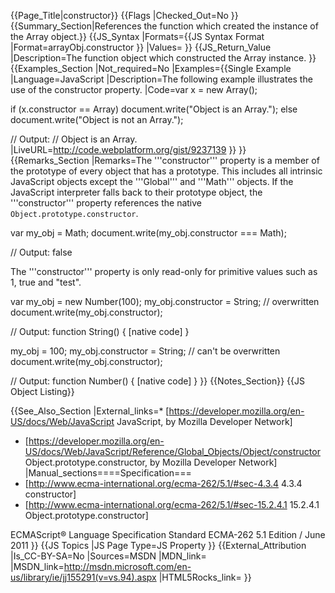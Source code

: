 {{Page_Title|constructor}}
{{Flags
|Checked_Out=No
}}
{{Summary_Section|References the function which created the instance of the Array object.}}
{{JS_Syntax
|Formats={{JS Syntax Format
|Format=arrayObj.constructor
}}
|Values=
}}
{{JS_Return_Value
|Description=The function object which constructed the Array instance.
}}
{{Examples_Section
|Not_required=No
|Examples={{Single Example
|Language=JavaScript
|Description=The following example illustrates the use of the constructor property.
|Code=var x = new Array();
 
 if (x.constructor == Array)
     document.write("Object is an Array.");
 else
     document.write("Object is not an Array.");
 
 // Output:
 // Object is an Array.
|LiveURL=http://code.webplatform.org/gist/9237139
}}
}}
{{Remarks_Section
|Remarks=The '''constructor''' property is a member of the prototype of every object that has a prototype. This includes all intrinsic JavaScript objects except the '''Global''' and '''Math''' objects. If the JavaScript interpreter falls back to their prototype object, the '''constructor''' property references the native <code>Object.prototype.constructor</code>.

 var my_obj = Math;
 document.write(my_obj.constructor === Math);
 
 // Output: false

The '''constructor''' property is only read-only for primitive values such as 1, true and "test".

 var my_obj = new Number(100);
 my_obj.constructor = String; // overwritten
 document.write(my_obj.constructor);
 
 // Output: function String() { [native code] }
 
 my_obj = 100;
 my_obj.constructor = String; // can't be overwritten
 document.write(my_obj.constructor);
 
 // Output: function Number() { [native code] }
}}
{{Notes_Section}}
{{JS Object Listing}}

{{See_Also_Section
|External_links=* [https://developer.mozilla.org/en-US/docs/Web/JavaScript JavaScript, by Mozilla Developer Network]
* [https://developer.mozilla.org/en-US/docs/Web/JavaScript/Reference/Global_Objects/Object/constructor Object.prototype.constructor, by Mozilla Developer Network]
|Manual_sections====Specification===
* [http://www.ecma-international.org/ecma-262/5.1/#sec-4.3.4 4.3.4 constructor]
* [http://www.ecma-international.org/ecma-262/5.1/#sec-15.2.4.1 15.2.4.1 Object.prototype.constructor]

ECMAScript® Language Specification
Standard ECMA-262
5.1 Edition / June 2011
}}
{{JS Topics
|JS Page Type=JS Property
}}
{{External_Attribution
|Is_CC-BY-SA=No
|Sources=MSDN
|MDN_link=
|MSDN_link=http://msdn.microsoft.com/en-us/library/ie/jj155291(v=vs.94).aspx
|HTML5Rocks_link=
}}